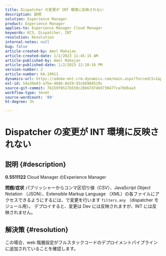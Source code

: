 ```yaml
---
title: Dispatcher の変更が INT 環境に反映されない
description: 説明
solution: Experience Manager
product: Experience Manager
applies-to: Experience Manager Cloud Manager
keywords: KCS, Dispatcher, INT
resolution: Resolution
internal-notes: null
bug: false
article-created-by: Amol Mahajan
article-created-date: 1/2/2023 11:45:15 AM
article-published-by: Amol Mahajan
article-published-date: 1/2/2023 12:18:16 PM
version-number: 2
article-number: KA-19911
dynamics-url: https://adobe-ent.crm.dynamics.com/main.aspx?forceUCI=1&pagetype=entityrecord&etn=knowledgearticle&id=110e60e6-928a-ed11-81ac-6045bd006ce9
exl-id: 54a39e83-a7be-4686-8e59-93cb6904529c
source-git-commit: 7b159f8517b559c28b67d74b9730477ca70dbaa3
workflow-type: tm+mt
source-wordcount: '89'
ht-degree: 3%

---
```


# Dispatcher の変更が INT 環境に反映されない

## 説明 {#description}

<b>0.5511122</b>
Cloud Manager のExperience Manager


<b>問題/症状</b>
パブリッシャーからコンマ区切り値（CSV）、JavaScript Object Notation （JSON）、Extensible Markup Language （XML）の各ファイルにアクセスできるようにするには、で変更を行います `filters.any` （dispatcher モジュール用）。 デプロイすると、変更は Dev には反映されますが、INT には反映されません。


## 解決策 {#resolution}

この場合、web 階層設定がフルスタックコードのデプロイメントパイプラインに追加されていることを確認します。
